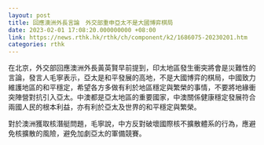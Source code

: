 ```yaml
---
layout: post
title: 回應澳洲外長言論　外交部重申亞太不是大國博弈棋局
date: 2023-02-01 17:08:20.000000000 +08:00
link: https://news.rthk.hk/rthk/ch/component/k2/1686075-20230201.htm
categories: rthk
---
```


在北京，外交部回應澳洲外長黃英賢早前提到，印太地區發生衝突將會是災難性的言論，發言人毛寧表示，亞太是和平發展的高地，不是大國博弈的棋局，中國致力維護地區的和平穩定，希望各方多做有利於地區穩定與繁榮的事情，不要將地緣衝突陣營對抗引入亞太。中澳都是亞太地區的重要國家，中澳關係健康穩定發展符合兩國人民的根本利益，亦有利於亞太及世界的和平穩定與繁榮。

對於澳洲獲取核潛艇問題，毛寧說，中方反對破壞國際核不擴散體系的行為，應避免核擴散的風險，避免加劇亞太的軍備競賽。
